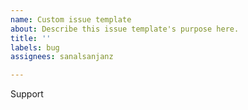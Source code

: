 ```yaml
---
name: Custom issue template
about: Describe this issue template's purpose here.
title: ''
labels: bug
assignees: sanalsanjanz

---
```


Support

